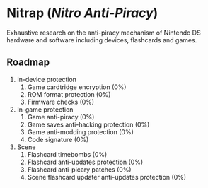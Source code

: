 # Nitrap (_Nitro Anti-Piracy_)

Exhaustive research on the anti-piracy mechanism of Nintendo DS hardware and
software including devices, flashcards and games.

## Roadmap

1. In-device protection
   1. Game cardtridge encryption (0%)
   2. ROM format protection (0%)
   3. Firmware checks (0%)
2. In-game protection
   1. Game anti-piracy (0%)
   2. Game saves anti-hacking protection (0%)
   3. Game anti-modding protection (0%)
   4. Code signature (0%)
3. Scene
   1. Flashcard timebombs (0%)
   2. Flashcard anti-updates protection (0%)
   3. Flashcard anti-picary patches (0%)
   4. Scene flashcard updater anti-updates protection (0%)
